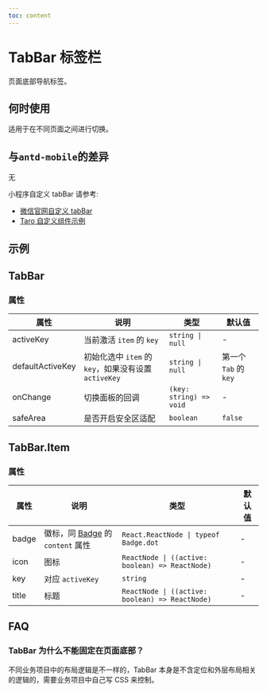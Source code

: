 ```yaml
---
toc: content
---
```


# TabBar 标签栏

页面底部导航标签。

## 何时使用

适用于在不同页面之间进行切换。

## 与`antd-mobile`的差异

无

小程序自定义 tabBar 请参考:

- [微信官网自定义 tabBar](https://developers.weixin.qq.com/miniprogram/dev/framework/ability/custom-tabbar.html)
- [Taro 自定义组件示例](https://docs.taro.zone/docs/custom-tabbar)

## 示例

<code src="./demos/demo1.tsx"></code>

<code src="./demos/demo2.tsx"></code>

## TabBar

### 属性

| 属性             | 说明                                                 | 类型                    | 默认值                |
| ---------------- | ---------------------------------------------------- | ----------------------- | --------------------- |
| activeKey        | 当前激活 `item` 的 `key`                             | `string \| null`        | -                     |
| defaultActiveKey | 初始化选中 `item` 的 `key`，如果没有设置 `activeKey` | `string \| null`        | 第一个 `Tab` 的 `key` |
| onChange         | 切换面板的回调                                       | `(key: string) => void` | -                     |
| safeArea         | 是否开启安全区适配                                   | `boolean`               | `false`               |

## TabBar.Item

### 属性

| 属性  | 说明                                                     | 类型                                            | 默认值 |
| ----- | -------------------------------------------------------- | ----------------------------------------------- | ------ |
| badge | 徽标，同 [Badge](/zh/components/badge) 的 `content` 属性 | `React.ReactNode \| typeof Badge.dot`           | -      |
| icon  | 图标                                                     | `ReactNode \| ((active: boolean) => ReactNode)` | -      |
| key   | 对应 `activeKey`                                         | `string`                                        | -      |
| title | 标题                                                     | `ReactNode \| ((active: boolean) => ReactNode)` | -      |

## FAQ

### TabBar 为什么不能固定在页面底部？

不同业务项目中的布局逻辑是不一样的，TabBar 本身是不含定位和外层布局相关的逻辑的，需要业务项目中自己写 CSS 来控制。
